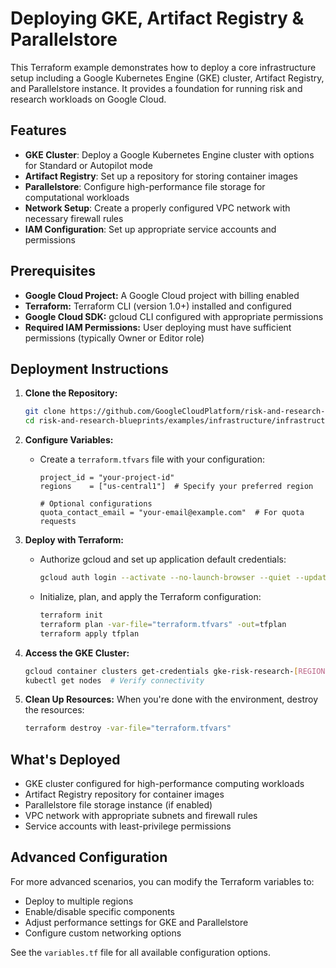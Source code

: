 # Deploying GKE, Artifact Registry & Parallelstore

This Terraform example demonstrates how to deploy a core infrastructure setup including a Google Kubernetes Engine (GKE) cluster, Artifact Registry, and Parallelstore instance. It provides a foundation for running risk and research workloads on Google Cloud.

## Features

* **GKE Cluster**: Deploy a Google Kubernetes Engine cluster with options for Standard or Autopilot mode
* **Artifact Registry**: Set up a repository for storing container images
* **Parallelstore**: Configure high-performance file storage for computational workloads
* **Network Setup**: Create a properly configured VPC network with necessary firewall rules
* **IAM Configuration**: Set up appropriate service accounts and permissions

## Prerequisites

* **Google Cloud Project:** A Google Cloud project with billing enabled
* **Terraform:** Terraform CLI (version 1.0+) installed and configured
* **Google Cloud SDK:** gcloud CLI configured with appropriate permissions
* **Required IAM Permissions:** User deploying must have sufficient permissions (typically Owner or Editor role)


## Deployment Instructions

1. **Clone the Repository:**
   ```bash
   git clone https://github.com/GoogleCloudPlatform/risk-and-research-blueprints.git
   cd risk-and-research-blueprints/examples/infrastructure/infrastructure
   ```

2. **Configure Variables:**
   * Create a `terraform.tfvars` file with your configuration:
     ```hcl
     project_id = "your-project-id"
     regions    = ["us-central1"]  # Specify your preferred region

     # Optional configurations
     quota_contact_email = "your-email@example.com"  # For quota requests
     ```

3. **Deploy with Terraform:**

   * Authorize gcloud and set up application default credentials:
     ```bash
     gcloud auth login --activate --no-launch-browser --quiet --update-adc
     ```

   * Initialize, plan, and apply the Terraform configuration:
     ```bash
     terraform init
     terraform plan -var-file="terraform.tfvars" -out=tfplan
     terraform apply tfplan
     ```

4. **Access the GKE Cluster:**
   ```bash
   gcloud container clusters get-credentials gke-risk-research-[REGION]-0 --region [REGION]
   kubectl get nodes  # Verify connectivity
   ```

5. **Clean Up Resources:**
   When you're done with the environment, destroy the resources:
   ```bash
   terraform destroy -var-file="terraform.tfvars"
   ```

## What's Deployed

* GKE cluster configured for high-performance computing workloads
* Artifact Registry repository for container images
* Parallelstore file storage instance (if enabled)
* VPC network with appropriate subnets and firewall rules
* Service accounts with least-privilege permissions

## Advanced Configuration

For more advanced scenarios, you can modify the Terraform variables to:

* Deploy to multiple regions
* Enable/disable specific components
* Adjust performance settings for GKE and Parallelstore
* Configure custom networking options

See the `variables.tf` file for all available configuration options.
